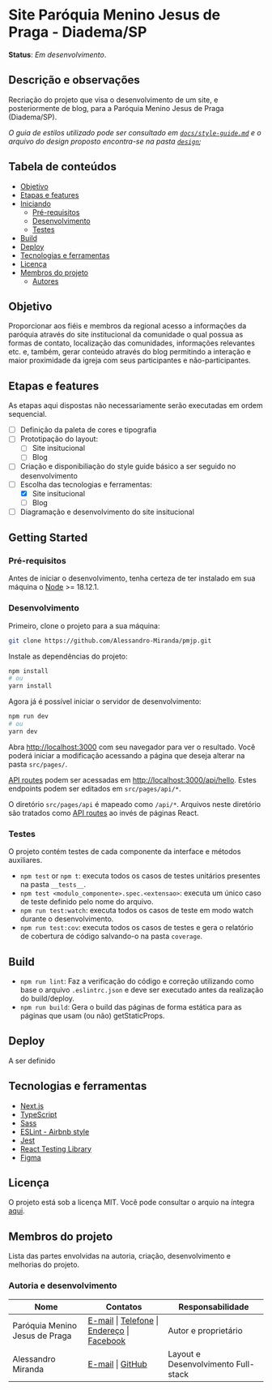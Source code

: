 # Site Paróquia Menino Jesus de Praga - Diadema/SP

**Status**: *Em desenvolvimento*.

## Descrição e observações

Recriação do projeto que visa o desenvolvimento de um site, e posteriormente de blog, para a Paróquia Menino Jesus de Praga (Diadema/SP).

*O guia de estilos utilizado pode ser consultado em [`docs/style-guide.md`](/docs/style-guide.md) e o arquivo do design proposto encontra-se na pasta [`design`](/design/);*

## Tabela de conteúdos

- [Objetivo](#objetivo)
- [Etapas e features](#etapas-e-features)
- [Iniciando](#getting-started)
    - [Pré-requisitos](#pré-requisitos)
    - [Desenvolvimento](#desenvolvimento)
    - [Testes](#testes)
- [Build](#build)
- [Deploy](#deploy)
- [Tecnologias e ferramentas](#tecnologias-e-ferramentas)
- [Licença](#licença)
- [Membros do projeto](#membros-do-projeto)
    - [Autores](#autoria-e-desenvolvimento)

## Objetivo

Proporcionar aos fiéis e membros da regional acesso a informações da paróquia através do site institucional da comunidade o qual possua as formas de contato, localização das comunidades, informações relevantes etc. e, também, gerar conteúdo através do blog permitindo a interação e maior proximidade da igreja com seus participantes e não-participantes.

## Etapas e features

As etapas aqui dispostas não necessariamente serão executadas em ordem sequencial.

- [ ] Definição da paleta de cores e tipografia
- [ ] Prototipação do layout:
    - [ ] Site insitucional
    - [ ] Blog
- [ ] Criação e disponibiliação do style guide básico a ser seguido no desenvolvimento
- [ ] Escolha das tecnologias e ferramentas:
    - [x] Site insitucional
    - [ ] Blog
- [ ] Diagramação e desenvolvimento do site insitucional

## Getting Started

### Pré-requisitos

Antes de iniciar o desenvolvimento, tenha certeza de ter instalado em sua máquina o [Node](https://nodejs.org/en/) >= 18.12.1.

### Desenvolvimento

Primeiro, clone o projeto para a sua máquina:

```bash
git clone https://github.com/Alessandro-Miranda/pmjp.git
```

Instale as dependências do projeto:

```bash
npm install
# ou
yarn install
```

Agora já é possível iniciar o servidor de desenvolvimento:

```bash
npm run dev
# ou
yarn dev
```

Abra [http://localhost:3000](http://localhost:3000) com seu navegador para ver o resultado. Você poderá iniciar a modificação acessando a página que deseja alterar na pasta `src/pages/`.

[API routes](https://nextjs.org/docs/api-routes/introduction) podem ser acessadas em [http://localhost:3000/api/hello](http://localhost:3000/api/hello). Estes endpoints podem ser editados em `src/pages/api/*`.

O diretório `src/pages/api` é mapeado como `/api/*`. Arquivos neste diretório são tratados como [API routes](https://nextjs.org/docs/api-routes/introduction) ao invés de páginas React.

### Testes

O projeto contém testes de cada componente da interface e métodos auxiliares.

- `npm test` or `npm t`: executa todos os casos de testes unitários presentes na pasta `__tests__`.
- `npm test <modulo_componente>.spec.<extensao>`: executa um único caso de teste definido pelo nome do arquivo.
- `npm run test:watch`: executa todos os casos de teste em modo watch durante o desenvolvimento.
- `npm run test:cov`: executa todos os casos de testes e gera o relatório de cobertura de código salvando-o na pasta `coverage`. 

## Build

- `npm run lint`: Faz a verificação do código e correção utilizando como base o arquivo `.eslintrc.json` e deve ser executado antes da realização do build/deploy.
- `npm run build`: Gera o build das páginas de forma estática para as páginas que usam (ou não) getStaticProps.

## Deploy

A ser definido

## Tecnologias e ferramentas

- [Next.js](https://nextjs.org/)
- [TypeScript](https://www.typescriptlang.org/)
- [Sass](https://sass-lang.com/)
- [ESLint - Airbnb style](https://eslint.org/)
- [Jest](https://jestjs.io/pt-BR/)
- [React Testing Library](https://testing-library.com/)
- [Figma](https://www.figma.com/)

## Licença

O projeto está sob a licença MIT. Você pode consultar o arquio na íntegra [aqui](/LICENSE). 

## Membros do projeto

Lista das partes envolvidas na autoria, criação, desenvolvimento e melhorias do projeto.

### Autoria e desenvolvimento

Nome                           | Contatos           | Responsabilidade
-------------------------------|--------------------|----------------
Paróquia Menino Jesus de Praga | [E-mail](mailto:paroquiameninojesus@yahoo.com.br) \| [Telefone](tel:+551140666034) \| [Endereço](https://goo.gl/maps/nHzpZmEBK9MsuPr58) \| [Facebook](https://www.facebook.com/meninojesusdiadema) | Autor e proprietário
Alessandro Miranda             | [E-mail](mailto:ad.lmiranda2018@gmail.com) \| [GitHub](https://github.com/Alessandro-Miranda) | Layout e Desenvolvimento Full-stack
